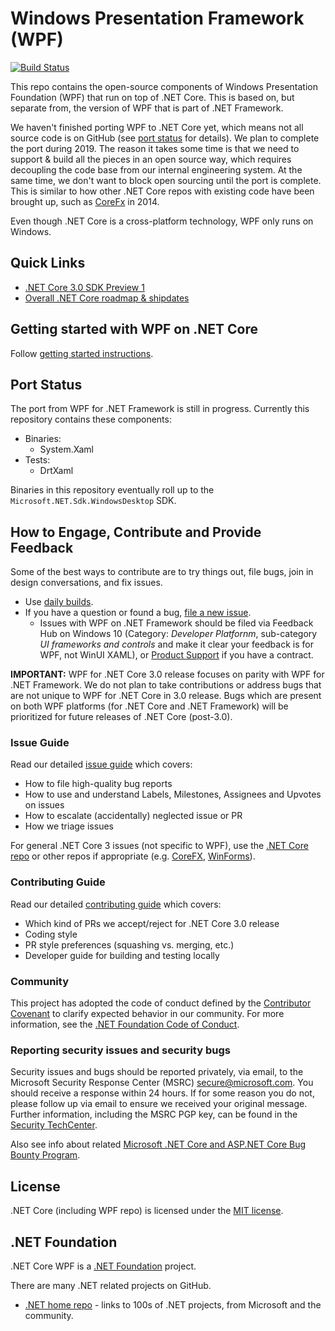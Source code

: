 # Windows Presentation Framework (WPF)

[![Build Status](https://dnceng.visualstudio.com/internal/_apis/build/status/dotnet.wpf)](https://dnceng.visualstudio.com/internal/_build/latest?definitionId=234)

This repo contains the open-source components of Windows Presentation Foundation (WPF) that run on top of .NET Core.
This is based on, but separate from, the version of WPF that is part of .NET Framework.

We haven't finished porting WPF to .NET Core yet, which means not all source code is on GitHub (see [port status](#port-status) for details).
We plan to complete the port during 2019.
The reason it takes some time is that we need to support & build all the pieces in an open source way,
which requires decoupling the code base from our internal engineering system.
At the same time, we don't want to block open sourcing until the port is complete.
This is similar to how other .NET Core repos with existing code have been brought up, such as [CoreFx](https://github.com/dotnet/corefx) in 2014.

Even though .NET Core is a cross-platform technology, WPF only runs on Windows.



## Quick Links

* [.NET Core 3.0 SDK Preview 1](https://www.microsoft.com/net/download)
* [Overall .NET Core roadmap & shipdates](https://github.com/dotnet/core/blob/master/roadmap.md)



## Getting started with WPF on .NET Core

Follow [getting started instructions](Documentation/getting-started.md).



## Port Status

The port from WPF for .NET Framework is still in progress. Currently this repository contains these components:

* Binaries:
  * System.Xaml
* Tests:
  * DrtXaml

Binaries in this repository eventually roll up to the `Microsoft.NET.Sdk.WindowsDesktop` SDK.



## How to Engage, Contribute and Provide Feedback

Some of the best ways to contribute are to try things out, file bugs, join in design conversations, and fix issues.

* Use [daily builds](Documentation/getting-started.md#installation).
* If you have a question or found a bug, [file a new issue](https://github.com/dotnet/wpf/issues/new).
    * Issues with WPF on .NET Framework should be filed via Feedback Hub on Windows 10 (Category: *Developer Platfornm*, sub-category *UI frameworks and controls* and make it clear your feedback is for WPF, not WinUI XAML), or [Product Support](https://support.microsoft.com/en-us/contactus?ws=support) if you have a contract.

**IMPORTANT:** WPF for .NET Core 3.0 release focuses on parity with WPF for .NET Framework.
We do not plan to take contributions or address bugs that are not unique to WPF for .NET Core in 3.0 release.
Bugs which are present on both WPF platforms (for .NET Core and .NET Framework) will be prioritized for future releases of .NET Core (post-3.0).

### Issue Guide

Read our detailed [issue guide](Documentation/issue-guide.md) which covers:

* How to file high-quality bug reports
* How to use and understand Labels, Milestones, Assignees and Upvotes on issues
* How to escalate (accidentally) neglected issue or PR
* How we triage issues

For general .NET Core 3 issues (not specific to WPF), use the [.NET Core repo](https://github.com/dotnet/core/issues) or other repos if appropriate (e.g. [CoreFX](https://github.com/dotnet/corefx/issues), [WinForms](https://github.com/dotnet/winforms/issues)).

### Contributing Guide

Read our detailed [contributing guide](Documentation/contributing-guide.md) which covers:

* Which kind of PRs we accept/reject for .NET Core 3.0 release
* Coding style
* PR style preferences (squashing vs. merging, etc.)
* Developer guide for building and testing locally

### Community

This project has adopted the code of conduct defined by the [Contributor Covenant](https://contributor-covenant.org/) to clarify expected behavior in our community.
For more information, see the [.NET Foundation Code of Conduct](https://dotnetfoundation.org/code-of-conduct).

### Reporting security issues and security bugs

Security issues and bugs should be reported privately, via email, to the Microsoft Security Response Center (MSRC) <secure@microsoft.com>.
You should receive a response within 24 hours.
If for some reason you do not, please follow up via email to ensure we received your original message.
Further information, including the MSRC PGP key, can be found in the [Security TechCenter](https://www.microsoft.com/msrc/faqs-report-an-issue).

Also see info about related [Microsoft .NET Core and ASP.NET Core Bug Bounty Program](https://www.microsoft.com/msrc/bounty-dot-net-core).



## License

.NET Core (including WPF repo) is licensed under the [MIT license](LICENSE.TXT).



## .NET Foundation

.NET Core WPF is a [.NET Foundation](https://www.dotnetfoundation.org/projects) project.

There are many .NET related projects on GitHub.

* [.NET home repo](https://github.com/Microsoft/dotnet) - links to 100s of .NET projects, from Microsoft and the community.
